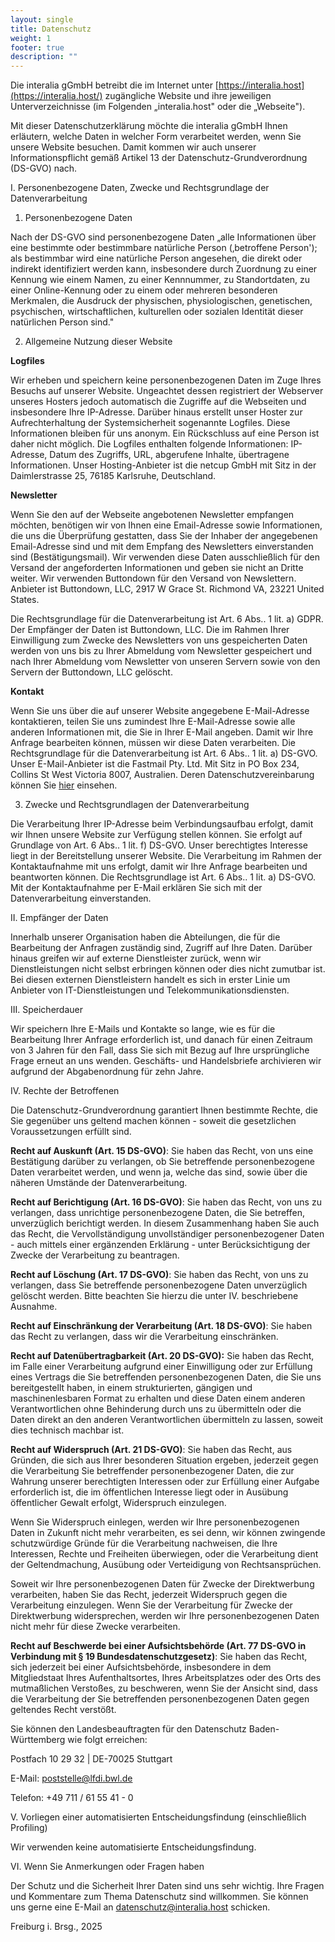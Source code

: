 ```yaml
---
layout: single
title: Datenschutz
weight: 1
footer: true
description: ""
---
```

Die interalia gGmbH betreibt die im Internet unter
[https://interalia.host](https://interalia.host/) zugängliche Website
und ihre jeweiligen Unterverzeichnisse (im Folgenden „interalia.host"
oder die „Webseite").

Mit dieser Datenschutzerklärung möchte die interalia gGmbH Ihnen
erläutern, welche Daten in welcher Form verarbeitet werden, wenn Sie
unsere Website besuchen. Damit kommen wir auch unserer
Informationspflicht gemäß Artikel 13 der Datenschutz-Grundverordnung
(DS-GVO) nach.

I. Personenbezogene Daten, Zwecke und Rechtsgrundlage der
Datenverarbeitung

1.  Personenbezogene Daten

Nach der DS-GVO sind personenbezogene Daten „alle Informationen über
eine bestimmte oder bestimmbare natürliche Person (‚betroffene Person');
als bestimmbar wird eine natürliche Person angesehen, die direkt oder
indirekt identifiziert werden kann, insbesondere durch Zuordnung zu
einer Kennung wie einem Namen, zu einer Kennnummer, zu Standortdaten, zu
einer Online-Kennung oder zu einem oder mehreren besonderen Merkmalen,
die Ausdruck der physischen, physiologischen, genetischen, psychischen,
wirtschaftlichen, kulturellen oder sozialen Identität dieser natürlichen
Person sind."

2.  Allgemeine Nutzung dieser Website

**Logfiles**

Wir erheben und speichern keine personenbezogenen Daten im Zuge Ihres
Besuchs auf unserer Website. Ungeachtet dessen registriert der Webserver
unseres Hosters jedoch automatisch die Zugriffe auf die Webseiten und
insbesondere Ihre IP-Adresse. Darüber hinaus erstellt unser Hoster zur
Aufrechterhaltung der Systemsicherheit sogenannte Logfiles. Diese
Informationen bleiben für uns anonym. Ein Rückschluss auf eine Person
ist daher nicht möglich. Die Logfiles enthalten folgende Informationen:
IP-Adresse, Datum des Zugriffs, URL, abgerufene Inhalte, übertragene
Informationen. Unser Hosting-Anbieter ist die netcup GmbH mit Sitz in
der Daimlerstrasse 25, 76185 Karlsruhe, Deutschland.

**Newsletter**

Wenn Sie den auf der Webseite angebotenen Newsletter empfangen möchten,
benötigen wir von Ihnen eine Email-Adresse sowie Informationen, die uns
die Überprüfung gestatten, dass Sie der Inhaber der angegebenen
Email-Adresse sind und mit dem Empfang des Newsletters einverstanden
sind (Bestätigungsmail). Wir verwenden diese Daten ausschließlich für
den Versand der angeforderten Informationen und geben sie nicht an
Dritte weiter. Wir verwenden Buttondown für den Versand von Newslettern.
Anbieter ist Buttondown, LLC, 2917 W Grace St. Richmond VA, 23221 United
States.

Die Rechtsgrundlage für die Datenverarbeitung ist Art. 6 Abs.. 1 lit. a)
GDPR. Der Empfänger der Daten ist Buttondown, LLC. Die im Rahmen Ihrer
Einwilligung zum Zwecke des Newsletters von uns gespeicherten Daten
werden von uns bis zu Ihrer Abmeldung vom Newsletter gespeichert und
nach Ihrer Abmeldung vom Newsletter von unseren Servern sowie von den
Servern der Buttondown, LLC gelöscht.

**Kontakt**

Wenn Sie uns über die auf unserer Website angegebene E-Mail-Adresse
kontaktieren, teilen Sie uns zumindest Ihre E-Mail-Adresse sowie alle
anderen Informationen mit, die Sie in Ihrer E-Mail angeben. Damit wir
Ihre Anfrage bearbeiten können, müssen wir diese Daten verarbeiten. Die
Rechtsgrundlage für die Datenverarbeitung ist Art. 6 Abs.. 1 lit. a)
DS-GVO. Unser E-Mail-Anbieter ist die Fastmail Pty. Ltd. Mit Sitz in PO
Box 234, Collins St West Victoria 8007, Australien. Deren
Datenschutzvereinbarung können Sie
[hier](https://www.fastmail.com/policies/privacy/) einsehen.

3.  Zwecke und Rechtsgrundlagen der Datenverarbeitung

Die Verarbeitung Ihrer IP-Adresse beim Verbindungsaufbau erfolgt, damit
wir Ihnen unsere Website zur Verfügung stellen können. Sie erfolgt auf
Grundlage von Art. 6 Abs.. 1 lit. f) DS-GVO. Unser berechtigtes
Interesse liegt in der Bereitstellung unserer Website. Die Verarbeitung
im Rahmen der Kontaktaufnahme mit uns erfolgt, damit wir Ihre Anfrage
bearbeiten und beantworten können. Die Rechtsgrundlage ist Art. 6 Abs..
1 lit. a) DS-GVO. Mit der Kontaktaufnahme per E-Mail erklären Sie sich
mit der Datenverarbeitung einverstanden.

II\. Empfänger der Daten

Innerhalb unserer Organisation haben die Abteilungen, die für die
Bearbeitung der Anfragen zuständig sind, Zugriff auf Ihre Daten. Darüber
hinaus greifen wir auf externe Dienstleister zurück, wenn wir
Dienstleistungen nicht selbst erbringen können oder dies nicht zumutbar
ist. Bei diesen externen Dienstleistern handelt es sich in erster Linie
um Anbieter von IT-Dienstleistungen und Telekommunikationsdiensten.

III\. Speicherdauer

Wir speichern Ihre E-Mails und Kontakte so lange, wie es für die
Bearbeitung Ihrer Anfrage erforderlich ist, und danach für einen
Zeitraum von 3 Jahren für den Fall, dass Sie sich mit Bezug auf Ihre
ursprüngliche Frage erneut an uns wenden. Geschäfts- und Handelsbriefe
archivieren wir aufgrund der Abgabenordnung für zehn Jahre.

IV\. Rechte der Betroffenen

Die Datenschutz-Grundverordnung garantiert Ihnen bestimmte Rechte, die
Sie gegenüber uns geltend machen können - soweit die gesetzlichen
Voraussetzungen erfüllt sind.

**Recht auf Auskunft (Art. 15 DS-GVO)**: Sie haben das Recht, von uns
eine Bestätigung darüber zu verlangen, ob Sie betreffende
personenbezogene Daten verarbeitet werden, und wenn ja, welche das sind,
sowie über die näheren Umstände der Datenverarbeitung.

**Recht auf Berichtigung (Art. 16 DS-GVO)**: Sie haben das Recht, von
uns zu verlangen, dass unrichtige personenbezogene Daten, die Sie
betreffen, unverzüglich berichtigt werden. In diesem Zusammenhang haben
Sie auch das Recht, die Vervollständigung unvollständiger
personenbezogener Daten - auch mittels einer ergänzenden Erklärung -
unter Berücksichtigung der Zwecke der Verarbeitung zu beantragen.

**Recht auf Löschung (Art. 17 DS-GVO)**: Sie haben das Recht, von uns zu
verlangen, dass Sie betreffende personenbezogene Daten unverzüglich
gelöscht werden. Bitte beachten Sie hierzu die unter IV. beschriebene
Ausnahme.

**Recht auf Einschränkung der Verarbeitung (Art. 18 DS-GVO)**: Sie haben
das Recht zu verlangen, dass wir die Verarbeitung einschränken.

**Recht auf Datenübertragbarkeit (Art. 20 DS-GVO):** Sie haben das
Recht, im Falle einer Verarbeitung aufgrund einer Einwilligung oder zur
Erfüllung eines Vertrags die Sie betreffenden personenbezogenen Daten,
die Sie uns bereitgestellt haben, in einem strukturierten, gängigen und
maschinenlesbaren Format zu erhalten und diese Daten einem anderen
Verantwortlichen ohne Behinderung durch uns zu übermitteln oder die
Daten direkt an den anderen Verantwortlichen übermitteln zu lassen,
soweit dies technisch machbar ist.

**Recht auf Widerspruch (Art. 21 DS-GVO)**: Sie haben das Recht, aus
Gründen, die sich aus Ihrer besonderen Situation ergeben, jederzeit
gegen die Verarbeitung Sie betreffender personenbezogener Daten, die zur
Wahrung unserer berechtigten Interessen oder zur Erfüllung einer Aufgabe
erforderlich ist, die im öffentlichen Interesse liegt oder in Ausübung
öffentlicher Gewalt erfolgt, Widerspruch einzulegen.

Wenn Sie Widerspruch einlegen, werden wir Ihre personenbezogenen Daten
in Zukunft nicht mehr verarbeiten, es sei denn, wir können zwingende
schutzwürdige Gründe für die Verarbeitung nachweisen, die Ihre
Interessen, Rechte und Freiheiten überwiegen, oder die Verarbeitung
dient der Geltendmachung, Ausübung oder Verteidigung von
Rechtsansprüchen.

Soweit wir Ihre personenbezogenen Daten für Zwecke der Direktwerbung
verarbeiten, haben Sie das Recht, jederzeit Widerspruch gegen die
Verarbeitung einzulegen. Wenn Sie der Verarbeitung für Zwecke der
Direktwerbung widersprechen, werden wir Ihre personenbezogenen Daten
nicht mehr für diese Zwecke verarbeiten.

**Recht auf Beschwerde bei einer Aufsichtsbehörde (Art. 77 DS-GVO in
Verbindung mit § 19 Bundesdatenschutzgesetz)**: Sie haben das Recht,
sich jederzeit bei einer Aufsichtsbehörde, insbesondere in dem
Mitgliedstaat Ihres Aufenthaltsortes, Ihres Arbeitsplatzes oder des Orts
des mutmaßlichen Verstoßes, zu beschweren, wenn Sie der Ansicht sind,
dass die Verarbeitung der Sie betreffenden personenbezogenen Daten gegen
geltendes Recht verstößt.

Sie können den Landesbeauftragten für den Datenschutz Baden-Württemberg
wie folgt erreichen:

Postfach 10 29 32 \| DE-70025 Stuttgart

E-Mail: poststelle@lfdi.bwl.de

Telefon: +49 711 / 61 55 41 - 0

V. Vorliegen einer automatisierten Entscheidungsfindung (einschließlich
Profiling)

Wir verwenden keine automatisierte Entscheidungsfindung.

VI\. Wenn Sie Anmerkungen oder Fragen haben

Der Schutz und die Sicherheit Ihrer Daten sind uns sehr wichtig. Ihre
Fragen und Kommentare zum Thema Datenschutz sind willkommen. Sie können
uns gerne eine E-Mail an <datenschutz@interalia.host> schicken.

Freiburg i. Brsg., 2025
